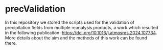 # precValidation
In this repository we stored the scripts used for the validation of precipitation fields from multiple reanalysis products, a work which resulted in the following publication: https://doi.org/10.1016/j.atmosres.2024.107734. More details about the aim and the methods of this work can be found there.
